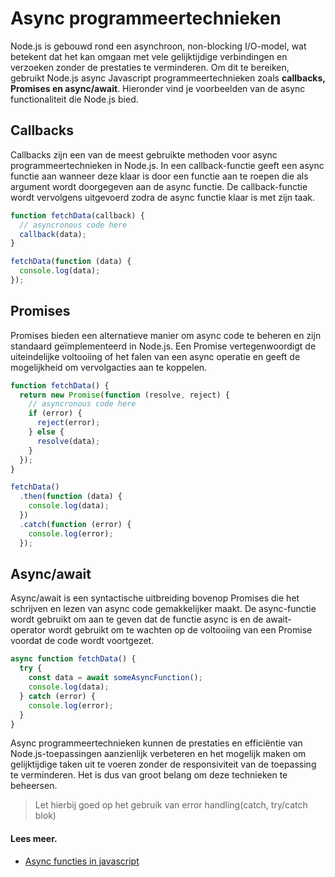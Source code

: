 # Async programmeertechnieken

Node.js is gebouwd rond een asynchroon, non-blocking I/O-model, wat betekent dat het kan omgaan met vele gelijktijdige verbindingen en verzoeken zonder de prestaties te verminderen. Om dit te bereiken, gebruikt Node.js async Javascript programmeertechnieken zoals **callbacks, Promises en async/await**. Hieronder vind je voorbeelden van de async functionaliteit die Node.js bied.

## Callbacks

Callbacks zijn een van de meest gebruikte methoden voor async programmeertechnieken in Node.js. In een callback-functie geeft een async functie aan wanneer deze klaar is door een functie aan te roepen die als argument wordt doorgegeven aan de async functie. De callback-functie wordt vervolgens uitgevoerd zodra de async functie klaar is met zijn taak.

```javascript
function fetchData(callback) {
  // asyncronous code here
  callback(data);
}

fetchData(function (data) {
  console.log(data);
});
```

## Promises

Promises bieden een alternatieve manier om async code te beheren en zijn standaard geïmplementeerd in Node.js. Een Promise vertegenwoordigt de uiteindelijke voltooiing of het falen van een async operatie en geeft de mogelijkheid om vervolgacties aan te koppelen.

```javascript
function fetchData() {
  return new Promise(function (resolve, reject) {
    // asyncronous code here
    if (error) {
      reject(error);
    } else {
      resolve(data);
    }
  });
}

fetchData()
  .then(function (data) {
    console.log(data);
  })
  .catch(function (error) {
    console.log(error);
  });
```

## Async/await

Async/await is een syntactische uitbreiding bovenop Promises die het schrijven en lezen van async code gemakkelijker maakt. De async-functie wordt gebruikt om aan te geven dat de functie async is en de await-operator wordt gebruikt om te wachten op de voltooiing van een Promise voordat de code wordt voortgezet.

```javascript
async function fetchData() {
  try {
    const data = await someAsyncFunction();
    console.log(data);
  } catch (error) {
    console.log(error);
  }
}
```

Async programmeertechnieken kunnen de prestaties en efficiëntie van Node.js-toepassingen aanzienlijk verbeteren en het mogelijk maken om gelijktijdige taken uit te voeren zonder de responsiviteit van de toepassing te verminderen. Het is dus van groot belang om deze technieken te beheersen.

> Let hierbij goed op het gebruik van error handling(catch, try/catch blok)

#### Lees meer.

- [Async functies in javascript](https://developer.mozilla.org/en-US/docs/Web/JavaScript/Reference/Statements/async_function)
